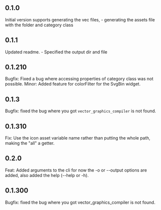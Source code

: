 ## 0.1.0
Initial version supports generating the vec files,
    - generating the assets file with the folder and category class

## 0.1.1
Updated readme.
    - Specified the output dir and file

## 0.1.210
Bugfix: Fixed a bug where accessing properties of category class was not possible.
Minor: Added feature for colorFilter for the SvgBin widget.

## 0.1.3 
Bugfix: fixed the bug where you got `vector_graphics_compiler` is not found.

## 0.1.310
Fix: Use the icon asset variable name rather than putting the whole path, making the "all" a getter.


## 0.2.0
Feat: Added arguments to the cli for now the -o or --output options are added, also added the help (--help or -h).




## 0.1.300
Bugfix: fixed the bug where you got vector_graphics_compiler is not found.
